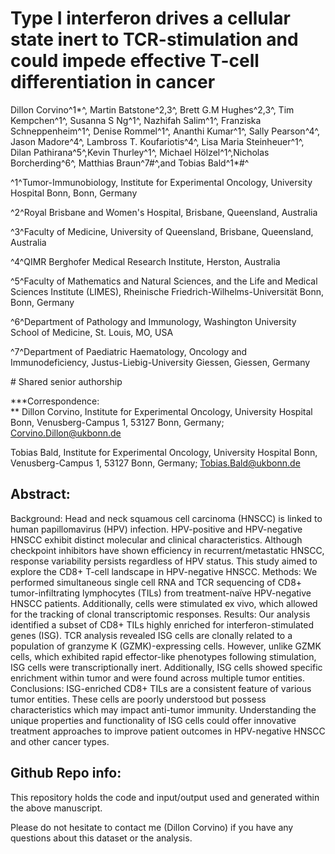 # Type I interferon drives a cellular state inert to TCR-stimulation and could impede effective T-cell differentiation in cancer

Dillon Corvino^1\*^, Martin Batstone^2,3^, Brett G.M Hughes^2,3^, Tim Kempchen^1^, Susanna S Ng^1^, Nazhifah Salim^1^, Franziska Schneppenheim^1^, Denise Rommel^1^, Ananthi Kumar^1^, Sally Pearson^4^, Jason Madore^4^, Lambross T. Koufariotis^4^, Lisa Maria Steinheuer^1^, Dilan Pathirana^5^,Kevin Thurley^1^, Michael Hölzel^1^,Nicholas Borcherding^6^, Matthias Braun^7#^,and Tobias Bald^1\*#^

^1^Tumor-Immunobiology, Institute for Experimental Oncology, University Hospital Bonn, Bonn, Germany

^2^Royal Brisbane and Women\'s Hospital, Brisbane, Queensland, Australia

^3^Faculty of Medicine, University of Queensland, Brisbane, Queensland, Australia

^4^QIMR Berghofer Medical Research Institute, Herston, Australia

^5^Faculty of Mathematics and Natural Sciences, and the Life and Medical Sciences Institute (LIMES), Rheinische Friedrich-Wilhelms-Universität Bonn, Bonn, Germany

^6^Department of Pathology and Immunology, Washington University School of Medicine, St. Louis, MO, USA

^7^Department of Paediatric Haematology, Oncology and Immunodeficiency, Justus-Liebig-University Giessen, Giessen, Germany

\# Shared senior authorship

**\*Correspondence: \
** Dillon Corvino, Institute for Experimental Oncology, University Hospital Bonn, Venusberg-Campus 1, 53127 Bonn, Germany; [Corvino.Dillon\@ukbonn.de](mailto:Corvino.Dillon@ukbonn.de)

Tobias Bald, Institute for Experimental Oncology, University Hospital Bonn, Venusberg-Campus 1, 53127 Bonn, Germany; [Tobias.Bald\@ukbonn.de](mailto:Tobias.Bald@ukbonn.de)

## Abstract:

Background: Head and neck squamous cell carcinoma (HNSCC) is linked to human papillomavirus (HPV) infection. HPV-positive and HPV-negative HNSCC exhibit distinct molecular and clinical characteristics. Although checkpoint inhibitors have shown efficiency in recurrent/metastatic HNSCC, response variability persists regardless of HPV status. This study aimed to explore the CD8+ T-cell landscape in HPV-negative HNSCC.
Methods: We performed simultaneous single cell RNA and TCR sequencing of CD8+ tumor-infiltrating lymphocytes (TILs) from treatment-naïve HPV-negative HNSCC patients. Additionally, cells were stimulated ex vivo, which allowed for the tracking of clonal transcriptomic responses. 
Results: Our analysis identified a subset of CD8+ TILs highly enriched for interferon-stimulated genes (ISG). TCR analysis revealed ISG cells are clonally related to a population of granzyme K (GZMK)-expressing cells. However, unlike GZMK cells, which exhibited rapid effector-like phenotypes following stimulation, ISG cells were transcriptionally inert. Additionally, ISG cells showed specific enrichment within tumor and were found across multiple tumor entities.
Conclusions: ISG-enriched CD8+ TILs are a consistent feature of various tumor entities. These cells are poorly understood but possess characteristics which may impact anti-tumor immunity. Understanding the unique properties and functionality of ISG cells could offer innovative treatment approaches to improve patient outcomes in HPV-negative HNSCC and other cancer types. 


## Github Repo info:

This repository holds the code and input/output used and generated within the above manuscript.

Please do not hesitate to contact me (Dillon Corvino) if you have any questions about this dataset or the analysis.
